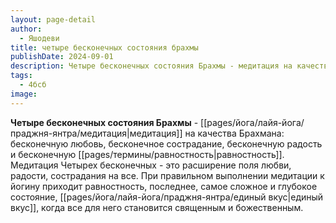 ```yaml
---
layout: page-detail
author:
  - Яшодеви
title: четыре бесконечных состояния брахмы
publishDate: 2024-09-01
description: Четыре бесконечных состояния Брахмы - медитация на качества Брахмана бесконечную любовь, бесконечное сострадание, бесконечную радость и бесконечную равностность.
tags:
  - 4бсб
image:
---
```

**Четыре бесконечных состояния Брахмы** - [[pages/йога/лайя-йога/праджня-янтра/медитация|медитация]] на качества Брахмана: бесконечную любовь, бесконечное сострадание, бесконечную радость и бесконечную [[pages/термины/равностность|равностность]]. Медитация Четырех бесконечных - это расширение поля любви, радости, сострадания на все. При правильном выполнении медитации к йогину приходит равностность, последнее, самое сложное и глубокое состояние, [[pages/йога/лайя-йога/праджня-янтра/единый вкус|единый вкус]], когда все для него становится священным и божественным.

